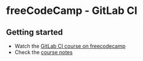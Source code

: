 # freeCodeCamp - GitLab CI

## Getting started

- Watch the [GitLab CI course on freecodecamp](https://youtube.com)
- Check the [course notes](docs/course-notes.md)
